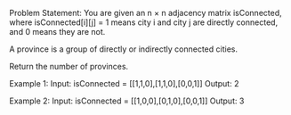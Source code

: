 Problem Statement:
You are given an n × n adjacency matrix isConnected, where isConnected[i][j] = 1 means city i and city j are directly connected, and 0 means they are not.

A province is a group of directly or indirectly connected cities.

Return the number of provinces.

Example 1:
Input: isConnected = [[1,1,0],[1,1,0],[0,0,1]]
Output: 2

Example 2:
Input: isConnected = [[1,0,0],[0,1,0],[0,0,1]]
Output: 3
